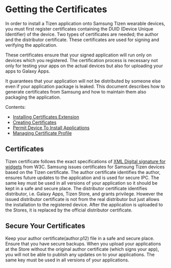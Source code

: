 # Getting the Certificates

In order to install a Tizen application onto Samsung Tizen wearable devices, you must first register certificates containing the DUID (Device Unique Identifier) of the device.
Two types of certificates are needed; the author and the distributor certificate.
These certificates are used for signing and verifying the application.

These certificates ensure that your signed application will run only on devices which you registered.
The certification process is necessary not only for testing your apps on the actual devices but also for uploading your apps to Galaxy Apps.

It guarantees that your application will not be distributed by someone else even if your application package is leaked.
This document describes how to generate certificates from Samsung and how to maintain them also packaging the application.

Contents:

- [Installing Certificates Extension](installing-certificate-extension.md)
- [Creating Certificates](creating-certificates.md)
- [Permit Device To Install Applications](permit-device-to-install-apps.md)
- [Managing Certificate Profile](managing-certificate-profile.md)

## Certificates

Tizen certificate follows the exact specifications of [XML Digital signature for widgets](http://www.w3.org/TR/widgets-digsig/) from W3C.
Samsung issues certificates for Samsung Tizen devices based on the Tizen certificate.
The author certificate identifies the author, ensures future updates to the application and is used for secure IPC.
The same key must be used in all versions of your application so it should be kept in a safe and secure place.
The distributor certificate identifies distributor, i.e. Galaxy Apps, Tizen Store, and grants privilege.
However the issued distributor certificate is not from the real distributor but just allows the installation to the registered device.
After the application is uploaded to the Stores, it is replaced by the official distributor certificate.

## Secure Your Certificates

Keep your author certificate(author.p12) file in a safe and secure place.
Ensure that you have secure backups.
When you upload your applications at the Store without the original author certificate (which signs your app), you will not be able to publish any updates on to your applications.
The same key must be used in all versions of your applications.
